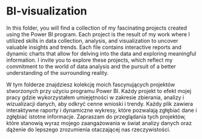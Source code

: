 # BI-visualization
In this folder, you will find a collection of my fascinating projects created using the Power BI program. Each project is the result of my work where I utilized skills in data collection, analysis, and visualization to uncover valuable insights and trends. Each file contains interactive reports and dynamic charts that allow for delving into the data and exploring meaningful information. I invite you to explore these projects, which reflect my commitment to the world of data analysis and the pursuit of a better understanding of the surrounding reality.

W tym folderze znajdziesz kolekcję moich fascynujących projektów stworzonych przy użyciu programu Power BI. Każdy projekt to efekt mojej pracy gdzie wykorzystałem umiejętności w zakresie zbierania, analizy i wizualizacji danych, aby odkryć cenne wnioski i trendy. Każdy plik zawiera interaktywne raporty i dynamiczne wykresy, które pozwalają zgłębiać dane i zgłębiać istotne informacje. Zapraszam do przeglądania tych projektów, które stanowią wyraz mojego zaangażowania w świat analizy danych oraz dążenie do lepszego zrozumienia otaczającej nas rzeczywistości.
